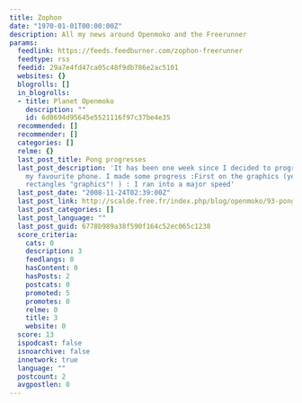 ```yaml
---
title: Zophon
date: "1970-01-01T00:00:00Z"
description: All my news around Openmoko and the Freerunner
params:
  feedlink: https://feeds.feedburner.com/zophon-freerunner
  feedtype: rss
  feedid: 29a7e4fd47ca05c48f9db786e2ac5101
  websites: {}
  blogrolls: []
  in_blogrolls:
  - title: Planet Openmoko
    description: ""
    id: 6d8694d95645e5521116f97c37be4e35
  recommended: []
  recommender: []
  categories: []
  relme: {}
  last_post_title: Pong progresses
  last_post_description: 'It has been one week since I decided to program a pong for
    my favourite phone. I made some progress :First on the graphics (yes I call white
    rectangles "graphics"! ) : I ran into a major speed'
  last_post_date: "2008-11-24T02:39:00Z"
  last_post_link: http://scalde.free.fr/index.php/blog/openmoko/93-pong-pogresses
  last_post_categories: []
  last_post_language: ""
  last_post_guid: 6778b989a38f590f164c52ec065c1238
  score_criteria:
    cats: 0
    description: 3
    feedlangs: 0
    hasContent: 0
    hasPosts: 2
    postcats: 0
    promoted: 5
    promotes: 0
    relme: 0
    title: 3
    website: 0
  score: 13
  ispodcast: false
  isnoarchive: false
  innetwork: true
  language: ""
  postcount: 2
  avgpostlen: 0
---
```

